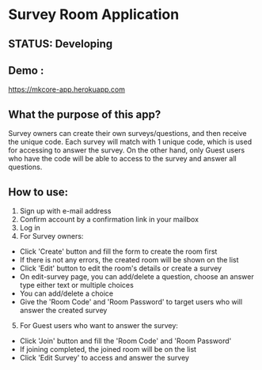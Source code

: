 # Survey Room Application

## STATUS: Developing

## Demo : 
https://mkcore-app.herokuapp.com

## What the purpose of this app?
Survey owners can create their own surveys/questions, and then receive the unique code. Each survey will match with 1 unique code, which is used for accessing to answer the survey. On the other hand, only Guest users who have the code will be able to access to the survey and answer all questions.  

## How to use:
1. Sign up with e-mail address
2. Confirm account by a confirmation link in your mailbox
3. Log in
4. For Survey owners:
  - Click 'Create' button and fill the form to create the room first
  - If there is not any errors, the created room will be shown on the list
  - Click 'Edit' button to edit the room's details or create a survey
  - On edit-survey page, you can add/delete a question, choose an answer type either text or multiple choices
  - You can add/delete a choice
  - Give the 'Room Code' and 'Room Password' to target users who will answer the created survey
5. For Guest users who want to answer the survey:
  - Click 'Join' button and fill the 'Room Code' and 'Room Password'
  - If joining completed, the joined room will be on the list
  - Click 'Edit Survey' to access and answer the survey

